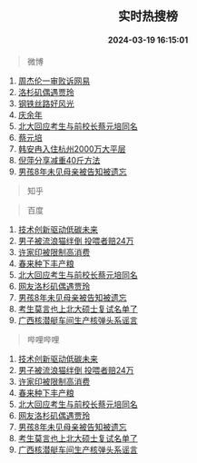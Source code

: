 <div align="center"><h2>实时热搜榜</h2><h4>2024-03-19 16:15:01</h4></div>

> 微博  

1. [周杰伦一审败诉网易](https://s.weibo.com/weibo?q=%23%E5%91%A8%E6%9D%B0%E4%BC%A6%E4%B8%80%E5%AE%A1%E8%B4%A5%E8%AF%89%E7%BD%91%E6%98%93%23&t=31&band_rank=1&Refer=top)<br />
2. [洛杉矶偶遇贾玲](https://s.weibo.com/weibo?q=%23%E6%B4%9B%E6%9D%89%E7%9F%B6%E5%81%B6%E9%81%87%E8%B4%BE%E7%8E%B2%23&t=31&band_rank=2&Refer=top)<br />
3. [钢铁丝路好风光](https://s.weibo.com/weibo?q=%23%E9%92%A2%E9%93%81%E4%B8%9D%E8%B7%AF%E5%A5%BD%E9%A3%8E%E5%85%89%23&t=31&band_rank=3&Refer=top)<br />
4. [庆余年](https://s.weibo.com/weibo?q=%E5%BA%86%E4%BD%99%E5%B9%B4&t=31&band_rank=4&Refer=top)<br />
5. [北大回应考生与前校长蔡元培同名](https://s.weibo.com/weibo?q=%23%E5%8C%97%E5%A4%A7%E5%9B%9E%E5%BA%94%E8%80%83%E7%94%9F%E4%B8%8E%E5%89%8D%E6%A0%A1%E9%95%BF%E8%94%A1%E5%85%83%E5%9F%B9%E5%90%8C%E5%90%8D%23&t=31&band_rank=5&Refer=top)<br />
6. [蔡元培](https://s.weibo.com/weibo?q=%E8%94%A1%E5%85%83%E5%9F%B9&t=31&band_rank=6&Refer=top)<br />
7. [韩安冉入住杭州2000万大平层](https://s.weibo.com/weibo?q=%23%E9%9F%A9%E5%AE%89%E5%86%89%E5%85%A5%E4%BD%8F%E6%9D%AD%E5%B7%9E2000%E4%B8%87%E5%A4%A7%E5%B9%B3%E5%B1%82%23&t=31&band_rank=7&Refer=top)<br />
8. [倪萍分享减重40斤方法](https://s.weibo.com/weibo?q=%23%E5%80%AA%E8%90%8D%E5%88%86%E4%BA%AB%E5%87%8F%E9%87%8D40%E6%96%A4%E6%96%B9%E6%B3%95%23&t=31&band_rank=8&Refer=top)<br />
9. [男孩8年未见母亲被告知被遗忘](https://s.weibo.com/weibo?q=%23%E7%94%B7%E5%AD%A98%E5%B9%B4%E6%9C%AA%E8%A7%81%E6%AF%8D%E4%BA%B2%E8%A2%AB%E5%91%8A%E7%9F%A5%E8%A2%AB%E9%81%97%E5%BF%98%23&t=31&band_rank=9&Refer=top)<br />

> 知乎  


> 百度  

1. [技术创新驱动低碳未来](https://www.baidu.com/s?wd=%E6%8A%80%E6%9C%AF%E5%88%9B%E6%96%B0%E9%A9%B1%E5%8A%A8%E4%BD%8E%E7%A2%B3%E6%9C%AA%E6%9D%A5&sa=fyb_news&rsv_dl=fyb_news)<br />
2. [男子被流浪猫绊倒 投喂者赔24万](https://www.baidu.com/s?wd=%E7%94%B7%E5%AD%90%E8%A2%AB%E6%B5%81%E6%B5%AA%E7%8C%AB%E7%BB%8A%E5%80%92+%E6%8A%95%E5%96%82%E8%80%85%E8%B5%9424%E4%B8%87&sa=fyb_news&rsv_dl=fyb_news)<br />
3. [许家印被限制高消费](https://www.baidu.com/s?wd=%E8%AE%B8%E5%AE%B6%E5%8D%B0%E8%A2%AB%E9%99%90%E5%88%B6%E9%AB%98%E6%B6%88%E8%B4%B9&sa=fyb_news&rsv_dl=fyb_news)<br />
4. [春来种下丰产粮](https://www.baidu.com/s?wd=%E6%98%A5%E6%9D%A5%E7%A7%8D%E4%B8%8B%E4%B8%B0%E4%BA%A7%E7%B2%AE&sa=fyb_news&rsv_dl=fyb_news)<br />
5. [北大回应考生与前校长蔡元培同名](https://www.baidu.com/s?wd=%E5%8C%97%E5%A4%A7%E5%9B%9E%E5%BA%94%E8%80%83%E7%94%9F%E4%B8%8E%E5%89%8D%E6%A0%A1%E9%95%BF%E8%94%A1%E5%85%83%E5%9F%B9%E5%90%8C%E5%90%8D&sa=fyb_news&rsv_dl=fyb_news)<br />
6. [网友洛杉矶偶遇贾玲](https://www.baidu.com/s?wd=%E7%BD%91%E5%8F%8B%E6%B4%9B%E6%9D%89%E7%9F%B6%E5%81%B6%E9%81%87%E8%B4%BE%E7%8E%B2&sa=fyb_news&rsv_dl=fyb_news)<br />
7. [男孩8年未见母亲被告知被遗忘](https://www.baidu.com/s?wd=%E7%94%B7%E5%AD%A98%E5%B9%B4%E6%9C%AA%E8%A7%81%E6%AF%8D%E4%BA%B2%E8%A2%AB%E5%91%8A%E7%9F%A5%E8%A2%AB%E9%81%97%E5%BF%98&sa=fyb_news&rsv_dl=fyb_news)<br />
8. [考生莫言也上北大硕士复试名单了](https://www.baidu.com/s?wd=%E8%80%83%E7%94%9F%E8%8E%AB%E8%A8%80%E4%B9%9F%E4%B8%8A%E5%8C%97%E5%A4%A7%E7%A1%95%E5%A3%AB%E5%A4%8D%E8%AF%95%E5%90%8D%E5%8D%95%E4%BA%86&sa=fyb_news&rsv_dl=fyb_news)<br />
9. [广西核潜艇车间生产核弹头系谣言](https://www.baidu.com/s?wd=%E5%B9%BF%E8%A5%BF%E6%A0%B8%E6%BD%9C%E8%89%87%E8%BD%A6%E9%97%B4%E7%94%9F%E4%BA%A7%E6%A0%B8%E5%BC%B9%E5%A4%B4%E7%B3%BB%E8%B0%A3%E8%A8%80&sa=fyb_news&rsv_dl=fyb_news)<br />

> 哔哩哔哩  

1. [技术创新驱动低碳未来](https://www.baidu.com/s?wd=%E6%8A%80%E6%9C%AF%E5%88%9B%E6%96%B0%E9%A9%B1%E5%8A%A8%E4%BD%8E%E7%A2%B3%E6%9C%AA%E6%9D%A5&sa=fyb_news&rsv_dl=fyb_news)<br />
2. [男子被流浪猫绊倒 投喂者赔24万](https://www.baidu.com/s?wd=%E7%94%B7%E5%AD%90%E8%A2%AB%E6%B5%81%E6%B5%AA%E7%8C%AB%E7%BB%8A%E5%80%92+%E6%8A%95%E5%96%82%E8%80%85%E8%B5%9424%E4%B8%87&sa=fyb_news&rsv_dl=fyb_news)<br />
3. [许家印被限制高消费](https://www.baidu.com/s?wd=%E8%AE%B8%E5%AE%B6%E5%8D%B0%E8%A2%AB%E9%99%90%E5%88%B6%E9%AB%98%E6%B6%88%E8%B4%B9&sa=fyb_news&rsv_dl=fyb_news)<br />
4. [春来种下丰产粮](https://www.baidu.com/s?wd=%E6%98%A5%E6%9D%A5%E7%A7%8D%E4%B8%8B%E4%B8%B0%E4%BA%A7%E7%B2%AE&sa=fyb_news&rsv_dl=fyb_news)<br />
5. [北大回应考生与前校长蔡元培同名](https://www.baidu.com/s?wd=%E5%8C%97%E5%A4%A7%E5%9B%9E%E5%BA%94%E8%80%83%E7%94%9F%E4%B8%8E%E5%89%8D%E6%A0%A1%E9%95%BF%E8%94%A1%E5%85%83%E5%9F%B9%E5%90%8C%E5%90%8D&sa=fyb_news&rsv_dl=fyb_news)<br />
6. [网友洛杉矶偶遇贾玲](https://www.baidu.com/s?wd=%E7%BD%91%E5%8F%8B%E6%B4%9B%E6%9D%89%E7%9F%B6%E5%81%B6%E9%81%87%E8%B4%BE%E7%8E%B2&sa=fyb_news&rsv_dl=fyb_news)<br />
7. [男孩8年未见母亲被告知被遗忘](https://www.baidu.com/s?wd=%E7%94%B7%E5%AD%A98%E5%B9%B4%E6%9C%AA%E8%A7%81%E6%AF%8D%E4%BA%B2%E8%A2%AB%E5%91%8A%E7%9F%A5%E8%A2%AB%E9%81%97%E5%BF%98&sa=fyb_news&rsv_dl=fyb_news)<br />
8. [考生莫言也上北大硕士复试名单了](https://www.baidu.com/s?wd=%E8%80%83%E7%94%9F%E8%8E%AB%E8%A8%80%E4%B9%9F%E4%B8%8A%E5%8C%97%E5%A4%A7%E7%A1%95%E5%A3%AB%E5%A4%8D%E8%AF%95%E5%90%8D%E5%8D%95%E4%BA%86&sa=fyb_news&rsv_dl=fyb_news)<br />
9. [广西核潜艇车间生产核弹头系谣言](https://www.baidu.com/s?wd=%E5%B9%BF%E8%A5%BF%E6%A0%B8%E6%BD%9C%E8%89%87%E8%BD%A6%E9%97%B4%E7%94%9F%E4%BA%A7%E6%A0%B8%E5%BC%B9%E5%A4%B4%E7%B3%BB%E8%B0%A3%E8%A8%80&sa=fyb_news&rsv_dl=fyb_news)<br />
